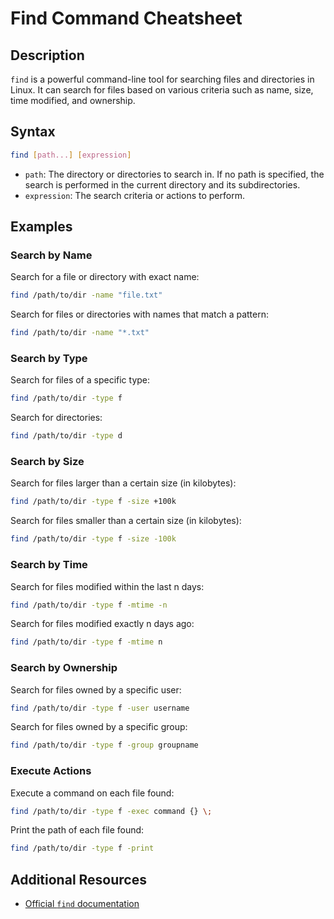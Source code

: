 # Find Command Cheatsheet

## Description

`find` is a powerful command-line tool for searching files and directories in Linux. It can search for files based on various criteria such as name, size, time modified, and ownership.

## Syntax

```bash
find [path...] [expression]
```

- `path`: The directory or directories to search in. If no path is specified, the search is performed in the current directory and its subdirectories.
- `expression`: The search criteria or actions to perform.

## Examples

### Search by Name

Search for a file or directory with exact name:

```bash
find /path/to/dir -name "file.txt"
```

Search for files or directories with names that match a pattern:

```bash
find /path/to/dir -name "*.txt"
```

### Search by Type

Search for files of a specific type:

```bash
find /path/to/dir -type f
```

Search for directories:

```bash
find /path/to/dir -type d
```

### Search by Size

Search for files larger than a certain size (in kilobytes):

```bash
find /path/to/dir -type f -size +100k
```

Search for files smaller than a certain size (in kilobytes):

```bash
find /path/to/dir -type f -size -100k
```

### Search by Time

Search for files modified within the last n days:

```bash
find /path/to/dir -type f -mtime -n
```

Search for files modified exactly n days ago:

```bash
find /path/to/dir -type f -mtime n
```

### Search by Ownership

Search for files owned by a specific user:

```bash
find /path/to/dir -type f -user username
```

Search for files owned by a specific group:

```bash
find /path/to/dir -type f -group groupname
```

### Execute Actions

Execute a command on each file found:

```bash
find /path/to/dir -type f -exec command {} \;
```

Print the path of each file found:

```bash
find /path/to/dir -type f -print
```

## Additional Resources

- [Official `find` documentation](https://www.gnu.org/software/findutils/manual/html_mono/find.html)
